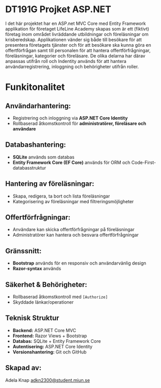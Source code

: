 # DT191G Projket ASP.NET
I det här projektet har en ASP.net MVC Core med Entity Framework applikation för företaget LifeLine Academy skapas som är ett (fiktivt) företag inom området livräddande utbildningar och föreläsningar om krisberedskap. 
Applikationen vänder sig både till besökare för att presentera företagets tjänster och för att besökare ska kunna göra en offertförfrågan samt till personalen för att hantera offertförfrågningar, föreläsningar, kategorier och föreläsare. 
De olika delarna har därav anpassas utifrån roll och Indentity används för att hantera användarregistrering, inloggning och behörigheter utifrån roller. 

# Funkitonalitet

## Användarhantering:  
- Registrering och inloggning via **ASP.NET Core Identity**  
- Rollbaserad åtkomstkontroll för **administratörer, föreläsare och användare**  

## Databashantering:  
- **SQLite** används som databas  
- **Entity Framework Core (EF Core)** används för ORM och Code-First-databasstruktur  

## Hantering av föreläsningar:
- Skapa, redigera, ta bort och lista föreläsningar  
- Kategorisering av föreläsningar med filtreringsmöjligheter  

## Offertförfrågningar:  
- Användare kan skicka offertförfrågningar på föreläsningar  
- Administratörer kan hantera och besvara offertförfrågningar  

## Gränssnitt:  
- **Bootstrap** används för en responsiv och användarvänlig design  
- **Razor-syntax** används  

## Säkerhet & Behörigheter:  
- Rollbaserad åtkomstkontroll med `[Authorize]`  
- Skyddade länkar/operationer  

## Teknisk Struktur  

- **Backend:** ASP.NET Core MVC  
- **Frontend:** Razor Views + Bootstrap  
- **Databas:** SQLite + Entity Framework Core  
- **Autentisering:** ASP.NET Core Identity  
- **Versionshantering:** Git och GitHub  

## Skapad av:
Adela Knap adkn2300@student.miun.se

